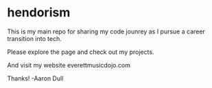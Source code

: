 # hendorism

This is my main repo for sharing my code jounrey as I pursue a career transition into tech.

Please explore the page and check out my projects.

And visit my website everettmusicdojo.com

Thanks!
-Aaron Dull
